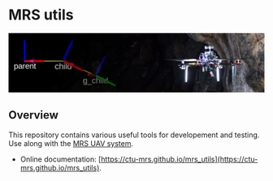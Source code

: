 # MRS utils
![thumbnail](.fig/mrs_utils.jpg)

## Overview

This repository contains various useful tools for developement and testing. Use along with the [MRS UAV system](https://github.com/ctu-mrs/mrs_uav_system).

* Online documentation: [https://ctu-mrs.github.io/mrs_utils](https://ctu-mrs.github.io/mrs_utils).
